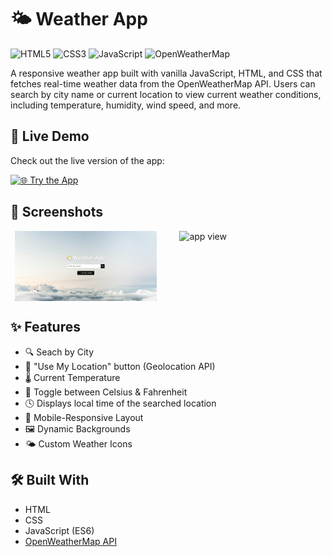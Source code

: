 # 🌤️ Weather App

![HTML5](https://img.shields.io/badge/HTML5-E34F26?logo=html5&logoColor=white&style=for-the-badge)
![CSS3](https://img.shields.io/badge/CSS3-1572B6?logo=css3&logoColor=white&style=for-the-badge)
![JavaScript](https://img.shields.io/badge/JavaScript-F7DF1E?logo=javascript&logoColor=black&style=for-the-badge)
![OpenWeatherMap](https://img.shields.io/badge/API-OpenWeatherMap-007ACC?style=for-the-badge&logo=cloudflare&logoColor=white)

A responsive weather app built with vanilla JavaScript, HTML, and CSS that fetches real-time weather data from the OpenWeatherMap API. Users can search by city name or current location to view current weather conditions, including temperature, humidity, wind speed, and more.

## 🚀 Live Demo

Check out the live version of the app:

[![🌐 Try the App](https://img.shields.io/badge/🌐%20Try%20the%20App-blue?style=for-the-badge)](https://jordymurgueitio.github.io/weather-app/)

## 📸 Screenshots

<div style="display: flex; flex-wrap: wrap; gap: 30px; justify-content: space-evenly; align-items: flex-start;">
  <img src="./assets/readme-screenshot.png" alt="Home view" style="width: 45%;">
  <img src="./assets/readme-screenshot2.png" alt="app view" style="width: 45%;">
</div>

## ✨ Features

- 🔍 Seach by City
- 📍 "Use My Location" button (Geolocation API)
- 🌡️ Current Temperature
- 🔁 Toggle between Celsius & Fahrenheit
- 🕓 Displays local time of the searched location
- 📱 Mobile-Responsive Layout
- 🖼️ Dynamic Backgrounds
- 🌤️ Custom Weather Icons

## 🛠️ Built With

- HTML
- CSS
- JavaScript (ES6)
- [OpenWeatherMap API](https://openweathermap.org/)
